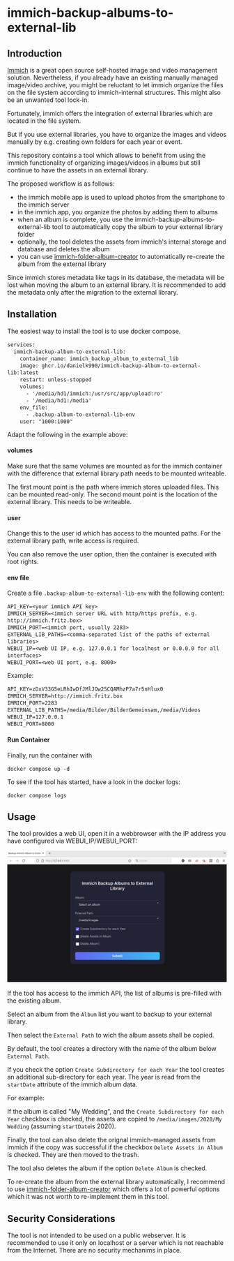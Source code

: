 # immich-backup-albums-to-external-lib

## Introduction

[Immich](https://immich.app/) is a great open source self-hosted image and video management solution. Nevertheless, if you already have
an existing manually managed image/video archive, you might be reluctant to let immich organize the files on the file system according 
to immich-internal structures. This might also be an unwanted tool lock-in.

Fortunately, immich offers the integration of external libraries which are located in the file system. 

But if you use external libraries, you have to organize the images and videos manually by e.g. creating own folders for each year or event.

This repository contains a tool which allows to benefit from using the immich functionality of organizing images/videos in albums but still continue to
have the assets in an external library.

The proposed workflow is as follows:

* the immich mobile app is used to upload photos from the smartphone to the immich server
* in the immich app, you organize the photos by adding them to albums
* when an album is complete, you use the immich-backup-albums-to-external-lib tool to automatically copy the album to your external library folder
* optionally, the tool deletes the assets from immich's internal storage and database and deletes the album
* you can use [immich-folder-album-creator](https://github.com/Salvoxia/immich-folder-album-creator) to automatically re-create the album from the 
  external library

Since immich stores metadata like tags in its database, the metadata will be lost when moving the album to an external library. It is 
recommended to add the metadata only after the migration to the external library.

## Installation

The easiest way to install the tool is to use docker compose.

```
services:
  immich-backup-album-to-external-lib:
    container_name: immich_backup_album_to_external_lib
    image: ghcr.io/danielk990/immich-backup-album-to-external-lib:latest
    restart: unless-stopped
    volumes:
      - '/media/hd1/immich:/usr/src/app/upload:ro'
      - '/media/hd1:/media'
    env_file:
      - .backup-album-to-external-lib-env
    user: "1000:1000"
```

Adapt the following in the example above:

#### volumes

Make sure that the same volumes are mounted as for the immich container with the difference that external library 
path needs to be mounted writeable.

The first mount point is the path where immich stores uploaded files. This can be mounted read-only. 
The second mount point is the location of the external library. This needs to be writeable.

#### user

Change this to the user id which has access to the mounted paths. For the external library path, write access is required.

You can also remove the user option, then the container is executed with root rights.

#### env file

Create a file `.backup-album-to-external-lib-env` with the following content:

```
API_KEY=<your immich API key>
IMMICH_SERVER=<immich server URL with http/https prefix, e.g. http://immich.fritz.box>
IMMICH_PORT=<immich port, usually 2283>
EXTERNAL_LIB_PATHS=<comma-separated list of the paths of external libraries>
WEBUI_IP=<web UI IP, e.g. 127.0.0.1 for localhost or 0.0.0.0 for all interfaces>
WEBUI_PORT=<web UI port, e.g. 8000>

```

Example:

```
API_KEY=zDxV33G5eLRhIwDfJMlJOw25CQAMhzP7a7r5nHlux0
IMMICH_SERVER=http://immich.fritz.box
IMMICH_PORT=2283
EXTERNAL_LIB_PATHS=/media/Bilder/BilderGemeinsam,/media/Videos
WEBUI_IP=127.0.0.1
WEBUI_PORT=8000

```

#### Run Container

Finally, run the container with

```
docker compose up -d
```

To see if the tool has started, have a look in the docker logs:

```
docker compose logs
```

## Usage

The tool provides a web UI, open it in a webbrowser with the IP address you have configured via WEBUI_IP/WEBUI_PORT:

![Main Diaglog](main.png)

If the tool has access to the immich API, the list of albums is pre-filled with the existing album.

Select an album from the `Album` list you want to backup to your external library.

Then select the `External Path` to wich the album assets shall be copied.

By default, the tool creates a directory with the name of the album below `External Path`.

If you check the option `Create Subdirectory for each Year` the tool creates an additional sub-directory 
for each year. The year is read from the `startDate` attribute of the immich album data.

For example:

If the album is called "My Wedding", and the `Create Subdirectory for each Year` checkbox is checked,
the assets are copied to `/media/images/2020/My Wedding` (assuming `startDate`is 2020).

Finally, the tool can also delete the orignal immich-managed assets from immich if the copy was successful
if the checkbox `Delete Assets in Album` is checked. They are then moved to the trash.

The tool also deletes the album if the option `Delete Album` is checked.

To re-create the album from the external library automatically, I recommend to use
[immich-folder-album-creator](https://github.com/Salvoxia/immich-folder-album-creator)
which offers a lot of powerful options which it was not worth to re-implement them in this tool.

## Security Considerations

The tool is not intended to be used on a public webserver. 
It is recommended to use it only on localhost or a server which is not reachable from the Internet.
There are no security mechanims in place.